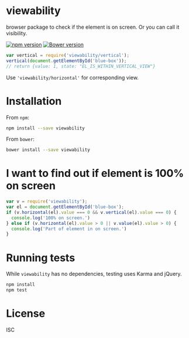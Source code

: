 # viewability

browser package to check if the element is on screen. Or you can call it visibility.

[![npm version](https://badge.fury.io/js/viewability.svg)](https://www.npmjs.com/package/viewability) [![Bower version](https://badge.fury.io/bo/viewability.svg)](http://badge.fury.io/bo/viewability) 

```js
var vertical = require('viewability/vertical');
vertical(document.getElementById('blue-box'));
// return {value: 1, state: "EL_IS_WITHIN_VERTICAL_VIEW"}
```

Use `'viewability/horizontal'` for corresponding view.

# Installation

From `npm`:

```sh
npm install --save viewability
```

From `bower`:

```sh
bower install --save viewability
```

# I want to find out if element is 100% on screen

```js
var v = require('viewability');
var el = document.getElementById('blue-box');
if (v.horizontal(el).value === 0 && v.vertical(el).value === 0) {
  console.log('100% on screen.')
} else if (v.horizontal(el).value > 0 || v.value(el).value > 0) {
  console.log('Part of element in on screen.')
}
```

# Running tests

While `viewability` has no dependencies, testing uses Karma and jQuery.

```sh
npm install
npm test
```

# License

ISC
